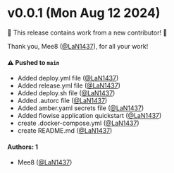 # v0.0.1 (Mon Aug 12 2024)

:tada: This release contains work from a new contributor! :tada:

Thank you, Mee8 ([@LaN1437](https://github.com/LaN1437)), for all your work!

#### ⚠️ Pushed to `main`

- Added deploy.yml file ([@LaN1437](https://github.com/LaN1437))
- Added release.yml file ([@LaN1437](https://github.com/LaN1437))
- Added deploy.sh file ([@LaN1437](https://github.com/LaN1437))
- Added .autorc file ([@LaN1437](https://github.com/LaN1437))
- Added amber.yaml secrets file ([@LaN1437](https://github.com/LaN1437))
- Added flowise application quickstart ([@LaN1437](https://github.com/LaN1437))
- create .docker-compose.yml ([@LaN1437](https://github.com/LaN1437))
- create README.md ([@LaN1437](https://github.com/LaN1437))

#### Authors: 1

- Mee8 ([@LaN1437](https://github.com/LaN1437))
